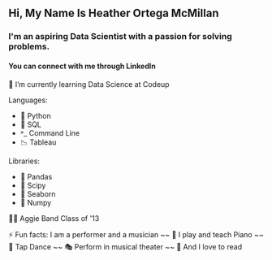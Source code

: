 ## Hi, My Name Is Heather Ortega McMillan

### I'm an aspiring Data Scientist with a passion for solving problems. 

#### You can connect with me through LinkedIn

🌱 I’m currently learning Data Science at Codeup

Languages: 
- 🐍 Python
- 🥞 SQL
- ˃_ Command Line
- 📉 Tableau

Libraries:
- 🐼 Pandas
- 🧪 Scipy
- 🌊 Seaborn
- 🔢 Numpy

👍🏻 Aggie Band Class of '13

⚡ Fun facts: I am a performer and a musician ~~ 🎹 I play and teach Piano ~~ 💃 Tap Dance ~~ 🎭 Perform in musical theater ~~ 📖 And I love to read  

<!--
**HeatherOrtegaMcMillan/HeatherOrtegaMcMillan** is a ✨ _special_ ✨ repository because its `README.md` (this file) appears on your GitHub profile.

